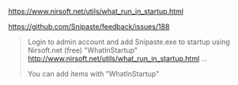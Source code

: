https://www.nirsoft.net/utils/what_run_in_startup.html

https://github.com/Snipaste/feedback/issues/188

> Login to admin account and add Snipaste.exe to startup using Nirsoft.net (free) "WhatInStartup" http://www.nirsoft.net/utils/what_run_in_startup.html ...
> 
> You can add items with "WhatInStartup"
